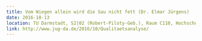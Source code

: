 ```yaml
---
title: Vom Wiegen allein wird die Sau nicht fett (Dr. Elmar Jürgens)
date: 2016-10-13
location: TU Darmstadt, S2|02 (Robert-Piloty-Geb.), Raum C110, Hochschulstr. 10, 64289 Darmstadt
link: http://www.jug-da.de/2016/10/Qualitaetsanalyse/
---
```

